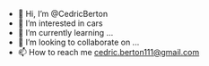 - 👋 Hi, I’m @CedricBerton
- 👀 I’m interested in cars
- 🌱 I’m currently learning ...
- 💞️ I’m looking to collaborate on ...
- 📫 How to reach me cedric.berton111@gmail.com

<!---
CedricBerton/CedricBerton is a ✨ special ✨ repository because its `README.md` (this file) appears on your GitHub profile.
You can click the Preview link to take a look at your changes.
--->
